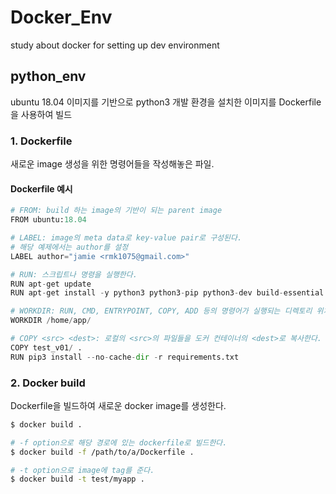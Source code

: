 # Docker_Env

study about docker for setting up dev environment

## python_env

ubuntu 18.04 이미지를 기반으로 python3 개발 환경을 설치한 이미지를 Dockerfile을 사용하여 빌드

### 1. Dockerfile

새로운 image 생성을 위한 명령어들을 작성해놓은 파일.

#### Dockerfile 예시

```python
# FROM: build 하는 image의 기반이 되는 parent image
FROM ubuntu:18.04

# LABEL: image의 meta data로 key-value pair로 구성된다.
# 해당 예제에서는 author를 설정
LABEL author="jamie <rmk1075@gmail.com>"

# RUN: 스크립트나 명령을 실행한다.
RUN apt-get update
RUN apt-get install -y python3 python3-pip python3-dev build-essential

# WORKDIR: RUN, CMD, ENTRYPOINT, COPY, ADD 등의 명령어가 실행되는 디렉토리 위치.
WORKDIR /home/app/

# COPY <src> <dest>: 로컬의 <src>의 파일들을 도커 컨테이너의 <dest>로 복사한다.
COPY test_v01/ .
RUN pip3 install --no-cache-dir -r requirements.txt
```

### 2. Docker build

Dockerfile을 빌드하여 새로운 docker image를 생성한다.

```sh
$ docker build .

# -f option으로 해당 경로에 있는 dockerfile로 빌드한다.
$ docker build -f /path/to/a/Dockerfile .

# -t option으로 image에 tag를 준다.
$ docker build -t test/myapp .
```
